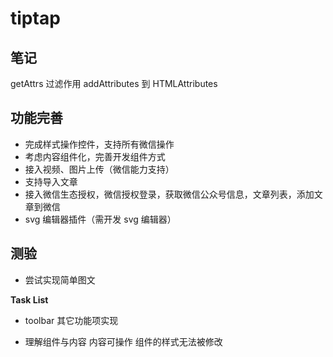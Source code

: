 # tiptap

## 笔记

getAttrs 过滤作用
addAttributes 到 HTMLAttributes

## 功能完善

- 完成样式操作控件，支持所有微信操作
- 考虑内容组件化，完善开发组件方式
- 接入视频、图片上传（微信能力支持）
- 支持导入文章
- 接入微信生态授权，微信授权登录，获取微信公众号信息，文章列表，添加文章到微信
- svg 编辑器插件（需开发 svg 编辑器）

## 测验

- 尝试实现简单图文

**Task List**

- toolbar 其它功能项实现

- 理解组件与内容
  内容可操作
  组件的样式无法被修改
